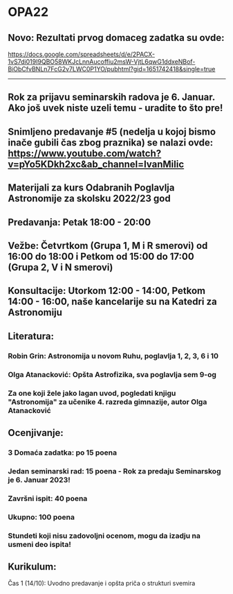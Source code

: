 # OPA22

## Novo: Rezultati prvog domaceg zadatka su ovde: 
https://docs.google.com/spreadsheets/d/e/2PACX-1vS7di019I9QBO58WKJcLnnAucoffiu2msW-VjtL6qwG1ddxeNBof-BiObCfvBNLn7FcG2v7LWC0P1YO/pubhtml?gid=1651742418&single=true

--------------------------------------------------------------------------------------------------------------------------

## Rok za prijavu seminarskih radova je 6. Januar. Ako još uvek niste uzeli temu - uradite to što pre!

## Snimljeno predavanje #5 (nedelja u kojoj bismo inače gubili čas zbog praznika) se nalazi ovde: https://www.youtube.com/watch?v=pYo5KDkh2xc&ab_channel=IvanMilic

## Materijali za kurs Odabranih Poglavlja Astronomije za skolsku 2022/23 god

## Predavanja: Petak 18:00 - 20:00 

## Vežbe: Četvrtkom (Grupa 1, M i R smerovi) od 16:00 do 18:00 i Petkom od 15:00 do 17:00 (Grupa 2, V i N smerovi)

## Konsultacije: Utorkom 12:00 - 14:00, Petkom 14:00 - 16:00, naše kancelarije su na Katedri za Astronomiju

## Literatura: 

### Robin Grin: Astronomija u novom Ruhu, poglavlja 1, 2, 3, 6 i 10

### Olga Atanacković: Opšta Astrofizika, sva poglavlja sem 9-og 

### Za one koji žele jako lagan uvod, pogledati knjigu "Astronomija" za učenike 4. razreda gimnazije, autor Olga Atanacković

## Ocenjivanje: 

### 3 Domaća zadatka: po 15 poena

### Jedan seminarski rad: 15 poena - Rok za predaju Seminarskog je 6. Januar 2023! 

### Završni ispit: 40 poena 

### Ukupno: 100 poena 

### Stundeti koji nisu zadovoljni ocenom, mogu da izadju na usmeni deo ispita! 

## Kurikulum:

Čas 1 (14/10): Uvodno predavanje i opšta priča o strukturi svemira 
